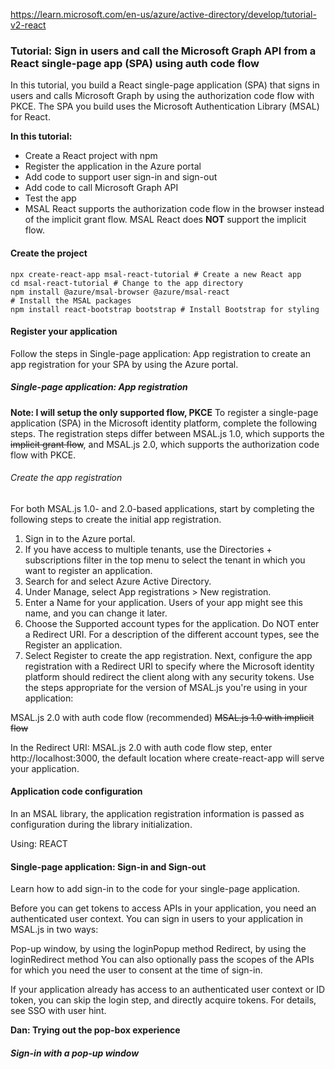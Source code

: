 https://learn.microsoft.com/en-us/azure/active-directory/develop/tutorial-v2-react

### Tutorial: Sign in users and call the Microsoft Graph API from a React single-page app (SPA) using auth code flow

In this tutorial, you build a React single-page application (SPA) that signs in users and calls Microsoft Graph by using the authorization code flow with PKCE. The SPA you build uses the Microsoft Authentication Library (MSAL) for React.

<b>In this tutorial:</b>

- Create a React project with npm
- Register the application in the Azure portal
- Add code to support user sign-in and sign-out
- Add code to call Microsoft Graph API
- Test the app
- MSAL React supports the authorization code flow in the browser instead of the implicit grant flow. MSAL React does <b>NOT</b> support the implicit flow.


#### Create the project


``` Console
npx create-react-app msal-react-tutorial # Create a new React app
cd msal-react-tutorial # Change to the app directory
npm install @azure/msal-browser @azure/msal-react 
# Install the MSAL packages
npm install react-bootstrap bootstrap # Install Bootstrap for styling
``` 

#### Register your application
Follow the steps in Single-page application: 
App registration to create an app registration for your SPA by using the Azure portal.
##### Single-page application: App registration

<b>Note: I will setup the only supported flow, PKCE</b>
To register a single-page application (SPA) in the Microsoft identity platform, complete the following steps. The registration steps differ between MSAL.js 1.0, which supports the ~~implicit grant flow~~, and MSAL.js 2.0, which supports the authorization code flow with PKCE.

###### Create the app registration
For both MSAL.js 1.0- and 2.0-based applications, start by completing the following steps to create the initial app registration.

1. Sign in to the Azure portal.
2. If you have access to multiple tenants, use the Directories + subscriptions filter  in the top menu to select the tenant in which you want to register an application.
3. Search for and select Azure Active Directory.
4. Under Manage, select App registrations > New registration.
5. Enter a Name for your application. Users of your app might see this name, and you can change it later.
6. Choose the Supported account types for the application. Do NOT enter a Redirect URI. For a description of the different account types, see the Register an application.
7. Select Register to create the app registration.
Next, configure the app registration with a Redirect URI to specify where the Microsoft identity platform should redirect the client along with any security tokens. Use the steps appropriate for the version of MSAL.js you're using in your application:

MSAL.js 2.0 with auth code flow (recommended)
~~MSAL.js 1.0 with implicit flow~~

In the Redirect URI: MSAL.js 2.0 with auth code flow step, enter http://localhost:3000, the default location where create-react-app will serve your application.


#### Application code configuration
In an MSAL library, the application registration information is passed as configuration during the library initialization.

Using: REACT 


#### Single-page application: Sign-in and Sign-out

Learn how to add sign-in to the code for your single-page application.

Before you can get tokens to access APIs in your application, you need an authenticated user context. You can sign in users to your application in MSAL.js in two ways:

Pop-up window, by using the loginPopup method
Redirect, by using the loginRedirect method
You can also optionally pass the scopes of the APIs for which you need the user to consent at the time of sign-in.

If your application already has access to an authenticated user context or ID token, you can skip the login step, and directly acquire tokens. For details, see SSO with user hint.

<b>Dan: Trying out the pop-box experience</b>
##### Sign-in with a pop-up window
 
